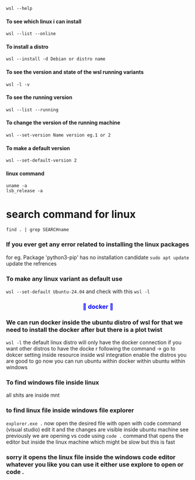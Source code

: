 ```wsl --help```

#### To see which linux i can install
```wsl --list --online```

#### To install a distro
```wsl --install -d Debian or distro name```

#### To see the version and state of the wsl running variants
```wsl -l -v```

#### To see the running version
```wsl --list --running```


#### To change the version of the running machine
```wsl --set-version Name version eg.1 or 2```

#### To make a default version
```wsl --set-default-version 2```

#### linux command
```
uname -a
lsb_release -a
```
# search command for linux
```find . | grep SEARCHname```

### If you ever get any error related to installing the linux packages
for eg. Package 'python3-pip' has no installation candidate
```sudo apt update``` update the refrences

### To make any linux variant as default use
```wsl --set-default Ubuntu-24.04```
and check with this 
```wsl -l```


### <font color="blue" ><center>🐳 docker 🐋</center> </font>
### We can run docker inside the ubuntu distro of wsl for that we need to install the docker after but there is a plot twist 
```wsl -l``` the default linux distro will only have the docker connection if you want other distros to have the docke r following the command
-> go to dokcer setting inside resource inside wsl  integration
enable the distros you are good to go
now you can run
ubuntu within docker within ubuntu within windows

### To find windows file inside linux
all shits are inside mnt

### to find linux file inside windows file explorer
```explorer.exe .```
now open the desired file with open with code command (visual studio) edit it and the changes are visible inside ubuntu machine
see previously we are opening vs code using ```code .``` command that opens the editor but inside the linux machine which might be slow but this is fast 
### sorry it opens the linux file inside the windows code editor whatever you like you can use it either use explore to open or code .